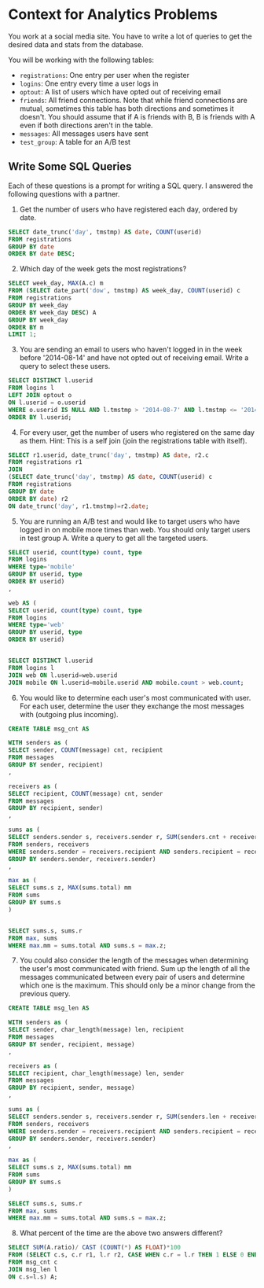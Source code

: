 # Context for Analytics Problems

You work at a social media site. You have to write a lot of queries to get the desired data and stats from the database.

You will be working with the following tables:

* `registrations`: One entry per user when the register
* `logins`: One entry every time a user logs in
* `optout`: A list of users which have opted out of receiving email
* `friends`: All friend connections. Note that while friend connections are mutual, sometimes this table has both directions and sometimes it doesn't. You should assume that if A is friends with B, B is friends with A even if both directions aren't in the table.
* `messages`: All messages users have sent
* `test_group`: A table for an A/B test


## Write Some SQL Queries
Each of these questions is a prompt for writing a SQL query. I answered the following questions with
a partner.


1. Get the number of users who have registered each day, ordered by date.

```sql
SELECT date_trunc('day', tmstmp) AS date, COUNT(userid)
FROM registrations
GROUP BY date
ORDER BY date DESC;
```

2. Which day of the week gets the most registrations?

```sql
SELECT week_day, MAX(A.c) m
FROM (SELECT date_part('dow', tmstmp) AS week_day, COUNT(userid) c
FROM registrations
GROUP BY week_day
ORDER BY week_day DESC) A
GROUP BY week_day
ORDER BY m
LIMIT 1;
```

3. You are sending an email to users who haven't logged in in the week before '2014-08-14' and have not opted out of receiving email. Write a query to select these users.

```sql
SELECT DISTINCT l.userid
FROM logins l
LEFT JOIN optout o
ON l.userid = o.userid
WHERE o.userid IS NULL AND l.tmstmp > '2014-08-7' AND l.tmstmp <= '2014-08-14'
ORDER BY l.userid;
```

4. For every user, get the number of users who registered on the same day as them. Hint: This is a self join (join the registrations table with itself).

```sql
SELECT r1.userid, date_trunc('day', tmstmp) AS date, r2.c
FROM registrations r1
JOIN
(SELECT date_trunc('day', tmstmp) AS date, COUNT(userid) c
FROM registrations
GROUP BY date
ORDER BY date) r2
ON date_trunc('day', r1.tmstmp)=r2.date;
```

5. You are running an A/B test and would like to target users who have logged in on mobile more times than web. You should only target users in test group A. Write a query to get all the targeted users.

```sql
SELECT userid, count(type) count, type
FROM logins
WHERE type='mobile'
GROUP BY userid, type
ORDER BY userid)
,

web AS (
SELECT userid, count(type) count, type
FROM logins
WHERE type='web'
GROUP BY userid, type
ORDER BY userid)


SELECT DISTINCT l.userid
FROM logins l
JOIN web ON l.userid=web.userid
JOIN mobile ON l.userid=mobile.userid AND mobile.count > web.count;
```

6. You would like to determine each user's most communicated with user. For each user, determine the user they exchange the most messages with (outgoing plus incoming).

```sql
CREATE TABLE msg_cnt AS

WITH senders as (
SELECT sender, COUNT(message) cnt, recipient
FROM messages
GROUP BY sender, recipient)
,

receivers as (
SELECT recipient, COUNT(message) cnt, sender
FROM messages
GROUP BY recipient, sender)
,

sums as (
SELECT senders.sender s, receivers.sender r, SUM(senders.cnt + receivers.cnt) total
FROM senders, receivers
WHERE senders.sender = receivers.recipient AND senders.recipient = receivers.sender
GROUP BY senders.sender, receivers.sender)
,

max as (
SELECT sums.s z, MAX(sums.total) mm
FROM sums
GROUP BY sums.s
)


SELECT sums.s, sums.r
FROM max, sums
WHERE max.mm = sums.total AND sums.s = max.z;
```

7. You could also consider the length of the messages when determining the user's most communicated with friend. Sum up the length of all the messages communicated between every pair of users and determine which one is the maximum. This should only be a minor change from the previous query.

```sql
CREATE TABLE msg_len AS

WITH senders as (
SELECT sender, char_length(message) len, recipient
FROM messages
GROUP BY sender, recipient, message)
,

receivers as (
SELECT recipient, char_length(message) len, sender
FROM messages
GROUP BY recipient, sender, message)
,

sums as (
SELECT senders.sender s, receivers.sender r, SUM(senders.len + receivers.len) total
FROM senders, receivers
WHERE senders.sender = receivers.recipient AND senders.recipient = receivers.sender
GROUP BY senders.sender, receivers.sender)
,

max as (
SELECT sums.s z, MAX(sums.total) mm
FROM sums
GROUP BY sums.s
)

SELECT sums.s, sums.r
FROM max, sums
WHERE max.mm = sums.total AND sums.s = max.z;
```

8. What percent of the time are the above two answers different?

```sql
SELECT SUM(A.ratio)/ CAST (COUNT(*) AS FLOAT)*100
FROM (SELECT c.s, c.r r1, l.r r2, CASE WHEN c.r = l.r THEN 1 ELSE 0 END ratio
FROM msg_cnt c
JOIN msg_len l
ON c.s=l.s) A;
```
